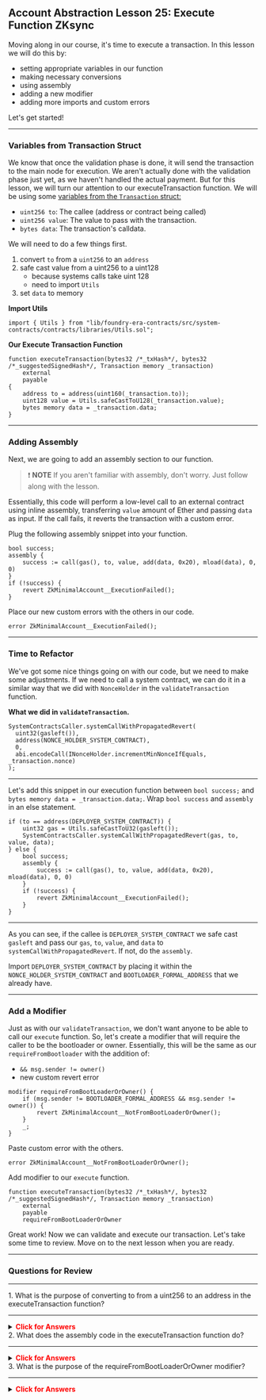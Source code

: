 ## Account Abstraction Lesson 25: Execute Function ZKsync

Moving along in our course, it's time to execute a transaction. In this lesson we will do this by:

- setting appropriate variables in our function
- making necessary conversions
- using assembly
- adding a new modifier
- adding more imports and custom errors

Let's get started!

---

### Variables from Transaction Struct

We know that once the validation phase is done, it will send the transaction to the main node for execution. We aren't actually done with the validation phase just yet, as we haven't handled the actual payment. But for this lesson, we will turn our attention to our executeTransaction function. We will be using some [variables from the `Transaction` struct:](https://github.com/Cyfrin/foundry-era-contracts/blob/3f99de4a37b126c5cb0466067f37be0c932167b2/src/system-contracts/contracts/libraries/MemoryTransactionHelper.sol)

- `uint256 to`: The callee (address or contract being called)
- `uint256 value`: The value to pass with the transaction.
- `bytes data`: The transaction's calldata.

We will need to do a few things first.

1. convert `to` from a `uint256` to an `address`
2. safe cast value from a uint256 to a uint128
   - because systems calls take uint 128
   - need to import `Utils`
3. set `data` to memory

**Import Utils**

```solidity
import { Utils } from "lib/foundry-era-contracts/src/system-contracts/contracts/libraries/Utils.sol";
```

**Our Execute Transaction Function**

```solidity
function executeTransaction(bytes32 /*_txHash*/, bytes32 /*_suggestedSignedHash*/, Transaction memory _transaction)
    external
    payable
{
    address to = address(uint160(_transaction.to));
    uint128 value = Utils.safeCastToU128(_transaction.value);
    bytes memory data = _transaction.data;
}
```

---

### Adding Assembly

Next, we are going to add an assembly section to our function.

> ❗ **NOTE** If you aren't familiar with assembly, don't worry. Just follow along with the lesson.

Essentially, this code will perform a low-level call to an external contract using inline assembly, transferring `value` amount of Ether and passing `data` as input. If the call fails, it reverts the transaction with a custom error.

Plug the following assembly snippet into your function.

```solidity
bool success;
assembly {
    success := call(gas(), to, value, add(data, 0x20), mload(data), 0, 0)
}
if (!success) {
    revert ZkMinimalAccount__ExecutionFailed();
}
```

Place our new custom errors with the others in our code.

```solidity
error ZkMinimalAccount__ExecutionFailed();
```

---

### Time to Refactor

We've got some nice things going on with our code, but we need to make some adjustments. If we need to call a system contract, we can do it in a similar way that we did with `NonceHolder` in the `validateTransaction` function.

**What we did in `validateTransaction`.**

```solidity
SystemContractsCaller.systemCallWithPropagatedRevert(
  uint32(gasleft()),
  address(NONCE_HOLDER_SYSTEM_CONTRACT),
  0,
  abi.encodeCall(INonceHolder.incrementMinNonceIfEquals, _transaction.nonce)
);
```

---

Let's add this snippet in our execution function between `bool success;` and `bytes memory data = _transaction.data;`. Wrap `bool success` and `assembly` in an else statement.

```solidity
if (to == address(DEPLOYER_SYSTEM_CONTRACT)) {
    uint32 gas = Utils.safeCastToU32(gasleft());
    SystemContractsCaller.systemCallWithPropagatedRevert(gas, to, value, data);
} else {
    bool success;
    assembly {
        success := call(gas(), to, value, add(data, 0x20), mload(data), 0, 0)
    }
    if (!success) {
        revert ZkMinimalAccount__ExecutionFailed();
    }
}

```

---

As you can see, if the callee is `DEPLOYER_SYSTEM_CONTRACT` we safe cast `gasleft` and pass our `gas`, `to`, `value`, and `data` to `systemCallWithPropagatedRevert`. If not, do the `assembly`.

Import `DEPLOYER_SYSTEM_CONTRACT` by placing it within the `NONCE_HOLDER_SYSTEM_CONTRACT` and
`BOOTLOADER_FORMAL_ADDRESS` that we already have.

---

### Add a Modifier

Just as with our `validateTransaction`, we don't want anyone to be able to call our `execute` function. So, let's create a modifier that will require the caller to be the bootloader or owner. Essentially, this will be the same as our `requireFromBootloader` with the addition of:

- `&& msg.sender != owner()`
- new custom revert error

```solidity
modifier requireFromBootLoaderOrOwner() {
    if (msg.sender != BOOTLOADER_FORMAL_ADDRESS && msg.sender != owner()) {
        revert ZkMinimalAccount__NotFromBootLoaderOrOwner();
    }
    _;
}
```

Paste custom error with the others.

```solidity
error ZkMinimalAccount__NotFromBootLoaderOrOwner();
```

Add modifier to our `execute` function.

```solidity
function executeTransaction(bytes32 /*_txHash*/, bytes32 /*_suggestedSignedHash*/, Transaction memory _transaction)
    external
    payable
    requireFromBootLoaderOrOwner
```

Great work! Now we can validate and execute our transaction. Let's take some time to review. Move on to the next lesson when you are ready.

---

### Questions for Review

---

<summary>1. What is the purpose of converting to from a uint256 to an address in the executeTransaction function?</summary>

---

<details>

**<summary><span style="color:red">Click for Answers</span></summary>**

To ensure that the callee is correctly identified as an address or contract being called.

</details>


<summary>2.  What does the assembly code in the executeTransaction function do? </summary>

---

<details>

**<summary><span style="color:red">Click for Answers</span></summary>**

    It performs a low-level call to an external contract using inline assembly, transferring value amount of Ether and passing data as input. If the call fails, it reverts the transaction with a custom error.

</details>


<summary>3. What is the purpose of the requireFromBootLoaderOrOwner modifier?</summary>

---

<details>

**<summary><span style="color:red">Click for Answers</span></summary>**

    To ensure that the caller is either the bootloader or the owner. If not, the transaction is reverted with a custom error.

</details>

